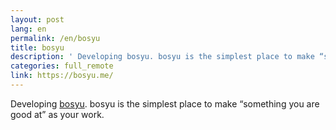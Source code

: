 ```yaml
---
layout: post
lang: en
permalink: /en/bosyu
title: bosyu
description: ' Developing bosyu. bosyu is the simplest place to make “something you are good at” as your work. '
categories: full_remote
link: https://bosyu.me/
---
```


<p>Developing <a href="https://bosyu.me/">bosyu</a>. bosyu is the simplest place to make “something you are good at” as your work.</p>
